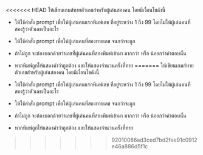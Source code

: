<<<<<<< HEAD
ให้เขียนเกมส์ทายตัวเลขสำหรับผู้เล่นสองคน โดยมีเงื่อนไขดังนี้

- ให้ใช้คำสั่ง prompt เพื่อให้ผู้เล่นคนแรกพิมพ์เลข ที่อยู่ระหว่าง 1 ถึง 99 โดยไม่ให้ผู้เล่นคนที่สองรู้ว่าตัวเลขเป็นอะไร
- ให้ใช้คำสั่ง prompt เพื่อให้ผู้เล่นคนที่สองทายเลข จนกว่าจะถูก
- ถ้าไม่ถูก จะต้องบอกด้วยว่าเลขที่ผู้เล่นคนที่สองพิมพ์เข้ามา มากกว่า หรือ น้อยกว่าคำตอบนั้น
- หากพิมพ์ถูกให้แสดงคำว่าถูกต้อง และให้แสดงจำนวนครั้งที่ทาย
=======
ให้เขียนเกมส์ทายตัวเลขสำหรับผู้เล่นสองคน โดยมีเงื่อนไขดังนี้

- ให้ใช้คำสั่ง prompt เพื่อให้ผู้เล่นคนแรกพิมพ์เลข ที่อยู่ระหว่าง 1 ถึง 99 โดยไม่ให้ผู้เล่นคนที่สองรู้ว่าตัวเลขเป็นอะไร
- ให้ใช้คำสั่ง prompt เพื่อให้ผู้เล่นคนที่สองทายเลข จนกว่าจะถูก
- ถ้าไม่ถูก จะต้องบอกด้วยว่าเลขที่ผู้เล่นคนที่สองพิมพ์เข้ามา มากกว่า หรือ น้อยกว่าคำตอบนั้น
- หากพิมพ์ถูกให้แสดงคำว่าถูกต้อง และให้แสดงจำนวนครั้งที่ทาย
>>>>>>> 92010086ad3ced7bd2fee91c0912e46a886d5f1c
